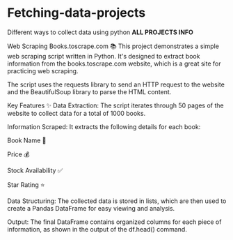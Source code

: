 # Fetching-data-projects
Different ways to collect data using python 
**ALL PROJECTS INFO**

Web Scraping Books.toscrape.com 📚
This project demonstrates a simple web scraping script written in Python. It's designed to extract book information from the books.toscrape.com website, which is a great site for practicing web scraping.

The script uses the requests library to send an HTTP request to the website and the BeautifulSoup library to parse the HTML content.

Key Features ✨
Data Extraction: The script iterates through 50 pages of the website to collect data for a total of 1000 books.

Information Scraped: It extracts the following details for each book:

Book Name 📖

Price 💰

Stock Availability ✅

Star Rating ⭐

Data Structuring: The collected data is stored in lists, which are then used to create a Pandas DataFrame for easy viewing and analysis.

Output: The final DataFrame contains organized columns for each piece of information, as shown in the output of the df.head() command.
